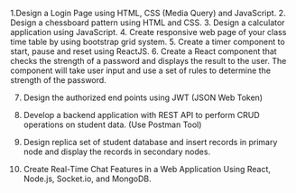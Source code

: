 1.Design a Login Page using HTML, CSS (Media Query) and JavaScript.
2. Design a chessboard pattern using HTML and CSS.
3. Design a calculator application using JavaScript.
4. Create responsive web page of your class time table by using bootstrap grid system.
5. Create a timer component to start, pause and reset using ReactJS.
6. Create a React component that checks the strength of a password and displays the result to the user.
The component will take user input and use a set of rules to determine the strength of the password.

7. Design the authorized end points using JWT (JSON Web Token)
8. Develop a backend application with REST API to perform CRUD operations on student data.
(Use Postman Tool)

9. Design replica set of student database and insert records in primary node and display the records in
secondary nodes.

10. Create Real-Time Chat Features in a Web Application Using React, Node.js, Socket.io, and MongoDB.
